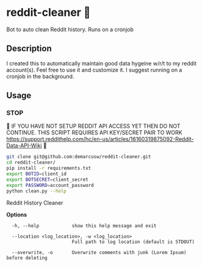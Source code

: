 # reddit-cleaner 🧹

Bot to auto clean Reddit history. Runs on a cronjob

## Description

I created this to automatically maintain good data hygeine w/r/t to my reddit account(s). Feel free to use it and customize it. I suggest running on a cronjob in the background.

## Usage

### STOP

🚨 IF YOU HAVE NOT SETUP REDDIT API ACCESS YET THEN DO NOT CONTINUE. THIS SCRIPT REQUIRES API KEY/SECRET PAIR TO WORK <https://support.reddithelp.com/hc/en-us/articles/16160319875092-Reddit-Data-API-Wiki> 🚨

```bash
git clone git@github.com:demarcusw/reddit-cleaner.git
cd reddit-cleaner/
pip install -r requirements.txt
export BOTID=client_id
export BOTSECRET=client_secret
export PASSWORD=account_password
python clean.py --help
```

Reddit History Cleaner

**Options**

```
  -h, --help            show this help message and exit

  --location <log_location>, -w <log_location>
                        Full path to log location (default is STDOUT)

  --overwrite, -o       Overwrite comments with junk (Lorem Ipsum) before deleting
```
